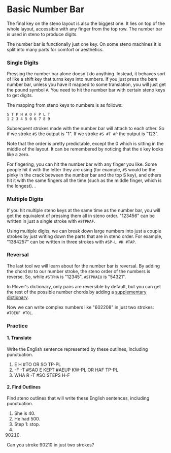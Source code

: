 # Basic Number Bar

The final key on the steno layout is also the biggest one. It lies on top of the whole layout, accessible with any finger from the top row. The number bar is used in steno to produce digits.

The number bar is functionally just one key. On some steno machines it is split into many parts for comfort or aesthetics.

### Single Digits

Pressing the number bar alone doesn't do anything. Instead, it behaves sort of like a shift key that turns keys into numbers. If you just press the bare number bar, unless you have it mapped to some translation, you will just get the pound symbol `#`.  You need to hit the number bar with certain steno keys to get digits.

The mapping from steno keys to numbers is as follows:

```
S T P H A O F P L T
1 2 3 4 5 0 6 7 8 9
```

Subsequent strokes made with the number bar will attach to each other. So if we stroke `#S` the output is "1". If we stroke `#S #T #P` the output is "123".

Note that the order is pretty predictable, except the 0 which is sitting in the middle of the layout. It can be remembered by noticing that the `O` key looks like a zero.

For fingering, you can hit the number bar with any finger you like. Some people hit it with the letter they are using \(for example, `#S` would be the pinky in the crack between the number bar and the top S key\), and others hit it with the same fingers all the time \(such as the middle finger, which is the longest\). .

### Multiple Digits

If you hit multiple steno keys at the same time as the number bar, you will get the equivalent of pressing them all in steno order. "123456" can be written in just a single stroke with `#STPHAF`.

Using multiple digits, we can break down large numbers into just a couple strokes by just writing down the parts that are in steno order. For example, "1384257" can be written in three strokes with `#SP-L #H #TAP`.

### Reversal

The last tool we will learn about for the number bar is reversal. By adding the chord `EU` to our number stroke, the steno order of the numbers is reverse. So, while `#STPHA` is "12345", `#STPHAEU` is "54321".

In Plover's dictionary, only pairs are reversible by default, but you can get the rest of the possible number chords by adding a [supplementary dictionary](https://raw.githubusercontent.com/morinted/plover-inversion/master/inverted.json).

Now we can write complex numbers like "602208" in just two strokes: `#TOEUF #TOL`.

### Practice

#### 1. Translate

Write the English sentence represented by these outlines, including punctuation.

1. E H \#TO OR SO TP-PL
2. -F -T \#SAO E KEPT \#AEUP KW-PL OR HAF TP-PL
3. WHA R -T \#SO STEPS H-F

#### 2. Find Outlines

Find steno outlines that will write these English sentences, including punctuation.

1. She is 40.
2. He had 500.
3. Step 1: stop.
4. 90210.

Can you stroke 90210 in just two strokes?



